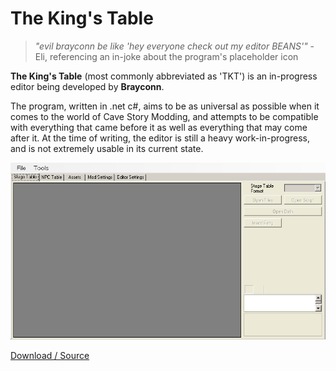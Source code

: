 # The King's Table


> *"evil brayconn be like 'hey everyone check out my editor BEANS'"* - Eli, referencing an in-joke about the program's placeholder icon


**The King's Table** (most commonly abbreviated as 'TKT') is an in-progress editor being developed by **Brayconn**.

The program, written in .net c#, aims to be as universal as possible when it comes to the world of Cave Story Modding, and attempts to be compatible with everything that came before it as well as everything that may come after it. At the time of writing, the editor is still a heavy work-in-progress, and is not extremely usable in its current state.

![The main menu of TKT](img/editors/tkt-assets/TKT_menu.png)


[Download / Source](https://github.com/Brayconn/TheKingsTable)
